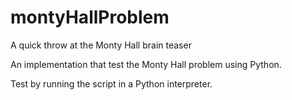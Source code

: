 # montyHallProblem
A quick throw at the Monty Hall brain teaser

An implementation that test the Monty Hall problem using Python.

Test by running the script in a Python interpreter.
